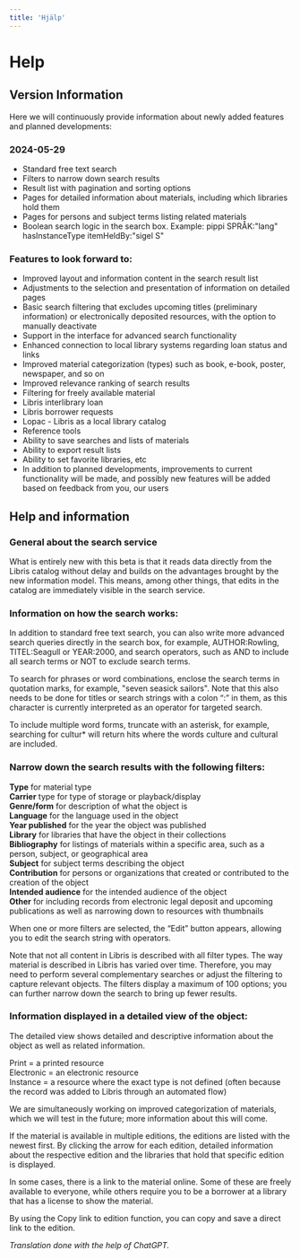 ```yaml
---
title: 'Hjälp'
---
```


# Help

## Version Information

Here we will continuously provide information about newly added features and planned developments:

### 2024-05-29
- Standard free text search
- Filters to narrow down search results
- Result list with pagination and sorting options
- Pages for detailed information about materials, including which libraries hold them
- Pages for persons and subject terms listing related materials
- Boolean search logic in the search box. Example: pippi SPRÅK:"lang" hasInstanceType itemHeldBy:"sigel S"

### Features to look forward to:
- Improved layout and information content in the search result list
- Adjustments to the selection and presentation of information on detailed pages
- Basic search filtering that excludes upcoming titles (preliminary information) or electronically deposited resources, with the option to manually deactivate
- Support in the interface for advanced search functionality
- Enhanced connection to local library systems regarding loan status and links
- Improved material categorization (types) such as book, e-book, poster, newspaper, and so on
- Improved relevance ranking of search results
- Filtering for freely available material
- Libris interlibrary loan
- Libris borrower requests
- Lopac - Libris as a local library catalog
- Reference tools
- Ability to save searches and lists of materials
- Ability to export result lists
- Ability to set favorite libraries, etc
- In addition to planned developments, improvements to current functionality will be made, and possibly new features will be added based on feedback from you, our users

## Help and information

### General about the search service

What is entirely new with this beta is that it reads data directly from the Libris catalog without delay and builds on the advantages brought by the new information model. This means, among other things, that edits in the catalog are immediately visible in the search service.

### Information on how the search works:

In addition to standard free text search, you can also write more advanced search queries directly in the search box, for example, AUTHOR:Rowling, TITEL:Seagull or YEAR:2000, and search operators, such as AND to include all search terms or NOT to exclude search terms.

To search for phrases or word combinations, enclose the search terms in quotation marks, for example, "seven seasick sailors". Note that this also needs to be done for titles or search strings with a colon “:” in them, as this character is currently interpreted as an operator for targeted search.

To include multiple word forms, truncate with an asterisk, for example, searching for cultur* will return hits where the words culture and cultural are included.

### Narrow down the search results with the following filters:

<b>Type</b> for material type<br>
<b>Carrier</b> type for type of storage or playback/display<br>
<b>Genre/form</b> for description of what the object is<br>
<b>Language</b> for the language used in the object<br>
<b>Year published</b> for the year the object was published<br>
<b>Library</b> for libraries that have the object in their collections<br>
<b>Bibliography</b> for listings of materials within a specific area, such as a person, subject, or geographical area<br>
<b>Subject</b> for subject terms describing the object<br>
<b>Contribution</b> for persons or organizations that created or contributed to the creation of the object<br>
<b>Intended audience</b> for the intended audience of the object<br>
<b>Other</b> for including records from electronic legal deposit and upcoming publications as well as narrowing down to resources with thumbnails

When one or more filters are selected, the “Edit” button appears, allowing you to edit the search string with operators.

Note that not all content in Libris is described with all filter types. The way material is described in Libris has varied over time. Therefore, you may need to perform several complementary searches or adjust the filtering to capture relevant objects. The filters display a maximum of 100 options; you can further narrow down the search to bring up fewer results.

### Information displayed in a detailed view of the object:

The detailed view shows detailed and descriptive information about the object as well as related information.

Print = a printed resource<br>
Electronic = an electronic resource<br>
Instance = a resource where the exact type is not defined (often because the record was added to Libris through an automated flow)<br>

We are simultaneously working on improved categorization of materials, which we will test in the future; more information about this will come.

If the material is available in multiple editions, the editions are listed with the newest first. By clicking the arrow for each edition, detailed information about the respective edition and the libraries that hold that specific edition is displayed.

In some cases, there is a link to the material online. Some of these are freely available to everyone, while others require you to be a borrower at a library that has a license to show the material.

By using the Copy link to edition function, you can copy and save a direct link to the edition.

<i>Translation done with the help of ChatGPT.</i>
